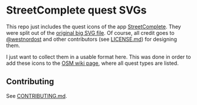 # StreetComplete quest SVGs

This repo just includes the quest icons of the app [StreetComplete](https://github.com/westnordost/StreetComplete/). They were split out of the [original big SVG file](https://github.com/westnordost/StreetComplete/blob/master/res/quest_icons.svg). Of course, all credit goes to [@westnordost](https://github.com/westnordost) and other contributors (see [LICENSE.md](LICENSE.md)) for designing them.

I just want to collect them in a usable format here. This was done in order to add these icons to the [OSM wiki page](https://wiki.openstreetmap.org/wiki/StreetComplete/Quests), where all quest types are listed.

## Contributing

See [CONTRIBUTING.md](CONTRIBUTING.md).

